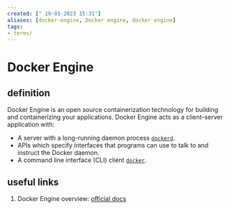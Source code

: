 ```yaml
---
created: [" 19-03-2023 15:31"]
aliases: [docker-engine, Docker engine, docker engine]
tags:
- terms/
---
```


# Docker Engine

## definition

Docker Engine is an open source containerization technology for building and containerizing your applications. Docker Engine acts as a client-server application with:

-   A server with a long-running daemon process [`dockerd`](https://docs.docker.com/engine/reference/commandline/dockerd).
-   APIs which specify interfaces that programs can use to talk to and instruct the Docker daemon.
-   A command line interface (CLI) client [`docker`](https://docs.docker.com/engine/reference/commandline/cli/).

## useful links

1. Docker Engine overview: [official docs](https://docs.docker.com/engine/)
